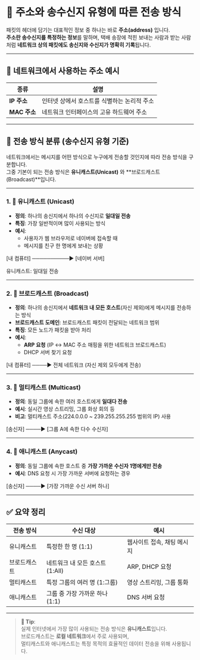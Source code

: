 # 📮 주소와 송수신지 유형에 따른 전송 방식

패킷의 헤더에 담기는 대표적인 정보 중 하나는 바로 **주소(address)** 입니다.  
**주소란 송수신지를 특정하는 정보**를 말하며, 택배 송장에 적힌 보내는 사람과 받는 사람처럼 **네트워크 상의 패킷에도 송신지와 수신지가 명확히 기록**됩니다.

---

## 🧭 네트워크에서 사용하는 주소 예시

| 종류        | 설명                                      |
|-------------|-------------------------------------------|
| **IP 주소** | 인터넷 상에서 호스트를 식별하는 논리적 주소 |
| **MAC 주소**| 네트워크 인터페이스의 고유 하드웨어 주소     |

---

## 📡 전송 방식 분류 (송수신지 유형 기준)

네트워크에서는 메시지를 어떤 방식으로 누구에게 전송할 것인지에 따라 전송 방식을 구분합니다.  
그중 기본이 되는 전송 방식은 **유니캐스트(Unicast)** 와 **브로드캐스트(Broadcast)**입니다.

---

### 1. 🎯 유니캐스트 (Unicast)

- **정의**: 하나의 송신지에서 하나의 수신지로 **일대일 전송**  
- **특징**: 가장 일반적이며 많이 사용되는 방식
- **예시**: 
  - 사용자가 웹 브라우저로 네이버에 접속할 때
  - 메시지를 친구 한 명에게 보내는 상황

[내 컴퓨터] ──────────▶ [네이버 서버]

유니캐스트: 일대일 전송

---

### 2. 📢 브로드캐스트 (Broadcast)

- **정의**: 하나의 송신지에서 **네트워크 내 모든 호스트**(자신 제외)에게 메시지를 전송하는 방식
- **브로드캐스트 도메인**: 브로드캐스트 패킷이 전달되는 네트워크 범위
- **특징**: 모든 노드가 패킷을 받아 처리
- **예시**:
  - **ARP 요청** (IP ↔ MAC 주소 매핑을 위한 네트워크 브로드캐스트)
  - DHCP 서버 찾기 요청

[내 컴퓨터] ────▶ 전체 네트워크 (자신 제외 모두에게 전송)

---

### 3. 👥 멀티캐스트 (Multicast)

- **정의**: 동일 그룹에 속한 여러 호스트에게 **일대다 전송**
- **예시**: 실시간 영상 스트리밍, 그룹 화상 회의 등
- **비고**: 멀티캐스트 주소(224.0.0.0 ~ 239.255.255.255 범위의 IP) 사용

[송신자] ────▶ [그룹 A에 속한 다수 수신자]

---

### 4. 🧭 애니캐스트 (Anycast)

- **정의**: 동일 그룹에 속한 호스트 중 **가장 가까운 수신자 1명에게만 전송**
- **예시**: DNS 요청 시 가장 가까운 서버에 요청하는 경우

[송신자] ────▶ [가장 가까운 수신 서버 하나]

---

## ✅ 요약 정리

| 전송 방식     | 수신 대상                            | 예시                        |
|---------------|-------------------------------------|-----------------------------|
| 유니캐스트    | 특정한 한 명 (1:1)                  | 웹사이트 접속, 채팅 메시지 |
| 브로드캐스트  | 네트워크 내 모든 호스트 (1:All)     | ARP, DHCP 요청              |
| 멀티캐스트    | 특정 그룹의 여러 명 (1:그룹)        | 영상 스트리밍, 그룹 통화    |
| 애니캐스트    | 그룹 중 가장 가까운 하나 (1:1)      | DNS 서버 요청               |

---

> **📌 Tip**:  
> 실제 인터넷에서 가장 많이 사용되는 전송 방식은 **유니캐스트**입니다.  
> 브로드캐스트는 **로컬 네트워크**에서 주로 사용되며,  
> 멀티캐스트와 애니캐스트는 특정 목적의 효율적인 데이터 전송을 위해 사용됩니다.
